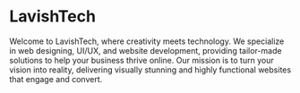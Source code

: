 # LavishTech
Welcome to LavishTech, where creativity meets technology. We specialize in web designing, UI/UX, and website development, providing tailor-made solutions to help your business thrive online. Our mission is to turn your vision into reality, delivering visually stunning and highly functional websites that engage and convert.
